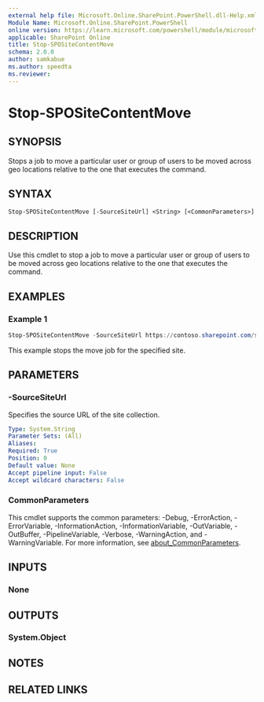 ```yaml
---
external help file: Microsoft.Online.SharePoint.PowerShell.dll-Help.xml
Module Name: Microsoft.Online.SharePoint.PowerShell
online version: https://learn.microsoft.com/powershell/module/microsoft.online.sharepoint.powershell/stop-spositecontentmove
applicable: SharePoint Online
title: Stop-SPOSiteContentMove
schema: 2.0.0
author: samkabue
ms.author: speedta
ms.reviewer:
---
```


# Stop-SPOSiteContentMove

## SYNOPSIS

Stops a job to move a particular user or group of users to be moved across geo locations relative to the one that executes the command.

## SYNTAX

```
Stop-SPOSiteContentMove [-SourceSiteUrl] <String> [<CommonParameters>]
```

## DESCRIPTION

Use this cmdlet to stop a job to move a particular user or group of users to be moved across geo locations relative to the one that executes the command.

## EXAMPLES

### Example 1

```powershell
Stop-SPOSiteContentMove -SourceSiteUrl https://contoso.sharepoint.com/sites/Research
```

This example stops the move job for the specified site.

## PARAMETERS

### -SourceSiteUrl

Specifies the source URL of the site collection.

```yaml
Type: System.String
Parameter Sets: (All)
Aliases:
Required: True
Position: 0
Default value: None
Accept pipeline input: False
Accept wildcard characters: False
```

### CommonParameters

This cmdlet supports the common parameters: -Debug, -ErrorAction, -ErrorVariable, -InformationAction, -InformationVariable, -OutVariable, -OutBuffer, -PipelineVariable, -Verbose, -WarningAction, and -WarningVariable. For more information, see [about_CommonParameters](https://go.microsoft.com/fwlink/?LinkID=113216).

## INPUTS

### None

## OUTPUTS

### System.Object

## NOTES

## RELATED LINKS
